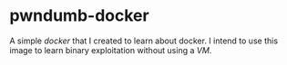 # pwndumb-docker

A simple *docker* that I created to learn about docker. 
I intend to use this image to learn binary exploitation without using a *VM*.
